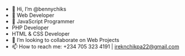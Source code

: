 - 👋 Hi, I’m @bennychiks
- 👀 Web Developer
- 🌱 JavaScript Programmer
- PHP Developer
- HTML & CSS Developer
- 💞️ I’m looking to collaborate on Web Projects
- 📫 How to reach me: +234 705 323 4191 | ireknchikpa22@gmail.com

<!---
bennychiks/bennychiks is a ✨ special ✨ repository because its `README.md` (this file) appears on your GitHub profile.
You can click the Preview link to take a look at your changes.
--->
